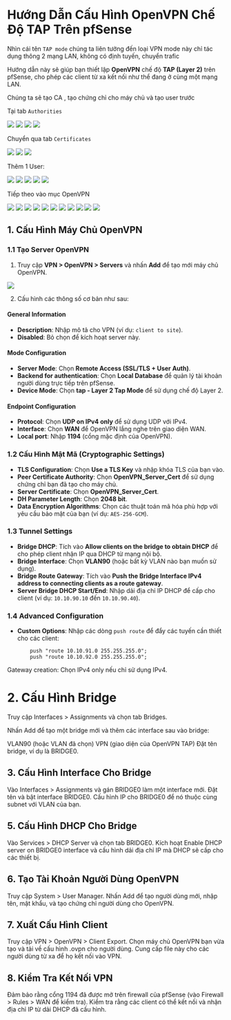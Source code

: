 # Hướng Dẫn Cấu Hình OpenVPN Chế Độ TAP Trên pfSense

Nhìn cái tên ``TAP mode`` chúng ta liên tưởng đến loại VPN mode này chỉ tác dụng thông 2 mạng LAN, không có định tuyến, chuyển trafic

Hướng dẫn này sẽ giúp bạn thiết lập **OpenVPN** chế độ **TAP (Layer 2)** trên pfSense, cho phép các client từ xa kết nối như thể đang ở cùng một mạng LAN.

Chúng ta sẽ tạo CA , tạo chứng chỉ cho máy chủ và tạo user trước

Tại tab ``Authorities``

  <img src="pFsenseimages/Screenshot_69.png">

  <img src="pFsenseimages/Screenshot_72.png">

  <img src="pFsenseimages/Screenshot_73.png">

  <img src="pFsenseimages/Screenshot_73.png">

Chuyển qua tab ``Certificates``

  <img src="pFsenseimages/Screenshot_75.png">

  <img src="pFsenseimages/Screenshot_76.png">

  <img src="pFsenseimages/Screenshot_77.png">

Thêm 1 User:

  <img src="pFsenseimages/Screenshot_78.png">
  <img src="pFsenseimages/Screenshot_79.png">
  <img src="pFsenseimages/Screenshot_80.png">
  <img src="pFsenseimages/Screenshot_81.png">
  <img src="pFsenseimages/Screenshot_82.png">

Tiếp theo vào mục OpenVPN

  <img src="pFsenseimages/Screenshot_89.png">
  <img src="pFsenseimages/Screenshot_90.png">
  <img src="pFsenseimages/Screenshot_91.png">
  <img src="pFsenseimages/Screenshot_92.png">
  <img src="pFsenseimages/Screenshot_93.png">
  <img src="pFsenseimages/Screenshot_94.png">
  <img src="pFsenseimages/Screenshot_95.png">
  <img src="pFsenseimages/Screenshot_96.png">
  <img src="pFsenseimages/Screenshot_97.png">
  <img src="pFsenseimages/Screenshot_98.png">
  <img src="pFsenseimages/Screenshot_99.png">

## 1. Cấu Hình Máy Chủ OpenVPN

### 1.1 Tạo Server OpenVPN
1. Truy cập **VPN > OpenVPN > Servers** và nhấn **Add** để tạo mới máy chủ OpenVPN.

  <img src="pFsenseimages/Screenshot_67.png">

2. Cấu hình các thông số cơ bản như sau:

#### **General Information**
- **Description**: Nhập mô tả cho VPN (ví dụ: `client to site`).
- **Disabled**: Bỏ chọn để kích hoạt server này.

#### **Mode Configuration**
- **Server Mode**: Chọn **Remote Access (SSL/TLS + User Auth)**.
- **Backend for authentication**: Chọn **Local Database** để quản lý tài khoản người dùng trực tiếp trên pfSense.
- **Device Mode**: Chọn **tap - Layer 2 Tap Mode** để sử dụng chế độ Layer 2.

#### **Endpoint Configuration**
- **Protocol**: Chọn **UDP on IPv4 only** để sử dụng UDP với IPv4.
- **Interface**: Chọn **WAN** để OpenVPN lắng nghe trên giao diện WAN.
- **Local port**: Nhập **1194** (cổng mặc định của OpenVPN).

### 1.2 Cấu Hình Mật Mã (Cryptographic Settings)
- **TLS Configuration**: Chọn **Use a TLS Key** và nhập khóa TLS của bạn vào.
- **Peer Certificate Authority**: Chọn **OpenVPN_Server_Cert** để sử dụng chứng chỉ bạn đã tạo cho máy chủ.
- **Server Certificate**: Chọn **OpenVPN_Server_Cert**.
- **DH Parameter Length**: Chọn **2048 bit**.
- **Data Encryption Algorithms**: Chọn các thuật toán mã hóa phù hợp với yêu cầu bảo mật của bạn (ví dụ: `AES-256-GCM`).

### 1.3 Tunnel Settings
- **Bridge DHCP**: Tích vào **Allow clients on the bridge to obtain DHCP** để cho phép client nhận IP qua DHCP từ mạng nội bộ.
- **Bridge Interface**: Chọn **VLAN90** (hoặc bất kỳ VLAN nào bạn muốn sử dụng).
- **Bridge Route Gateway**: Tích vào **Push the Bridge Interface IPv4 address to connecting clients as a route gateway**.
- **Server Bridge DHCP Start/End**: Nhập dải địa chỉ IP DHCP để cấp cho client (ví dụ: `10.10.90.10` đến `10.10.90.40`).

### 1.4 Advanced Configuration
- **Custom Options**: Nhập các dòng `push route` để đẩy các tuyến cần thiết cho các client:
  ```plaintext
      push "route 10.10.91.0 255.255.255.0";
      push "route 10.10.92.0 255.255.255.0";

Gateway creation: Chọn IPv4 only nếu chỉ sử dụng IPv4.

# 2. Cấu Hình Bridge
Truy cập Interfaces > Assignments và chọn tab Bridges.

Nhấn Add để tạo một bridge mới và thêm các interface sau vào bridge:

VLAN90 (hoặc VLAN đã chọn)
VPN (giao diện của OpenVPN TAP)
Đặt tên bridge, ví dụ là BRIDGE0.

## 3. Cấu Hình Interface Cho Bridge
Vào Interfaces > Assignments và gán BRIDGE0 làm một interface mới.
Đặt tên và bật interface BRIDGE0.
Cấu hình IP cho BRIDGE0 để nó thuộc cùng subnet với VLAN của bạn.

## 5. Cấu Hình DHCP Cho Bridge
Vào Services > DHCP Server và chọn tab BRIDGE0.
Kích hoạt Enable DHCP server on BRIDGE0 interface và cấu hình dải địa chỉ IP mà DHCP sẽ cấp cho các thiết bị.
## 6. Tạo Tài Khoản Người Dùng OpenVPN
Truy cập System > User Manager.
Nhấn Add để tạo người dùng mới, nhập tên, mật khẩu, và tạo chứng chỉ người dùng cho OpenVPN.
## 7. Xuất Cấu Hình Client
Truy cập VPN > OpenVPN > Client Export.
Chọn máy chủ OpenVPN bạn vừa tạo và tải về cấu hình .ovpn cho người dùng.
Cung cấp file này cho các người dùng từ xa để họ kết nối vào VPN.
## 8. Kiểm Tra Kết Nối VPN
Đảm bảo rằng cổng 1194 đã được mở trên firewall của pfSense (vào Firewall > Rules > WAN để kiểm tra).
Kiểm tra rằng các client có thể kết nối và nhận địa chỉ IP từ dải DHCP đã cấu hình.
